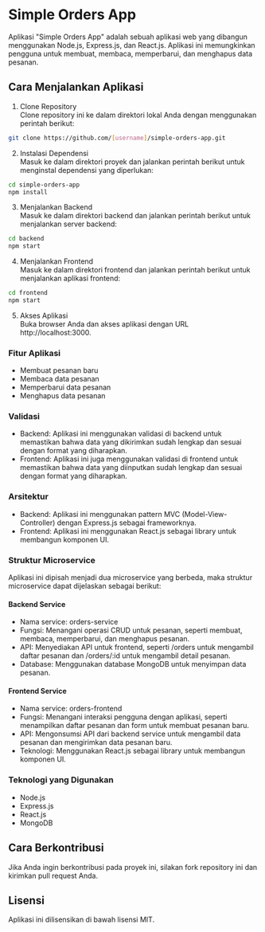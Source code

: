 # Simple Orders App

Aplikasi "Simple Orders App" adalah sebuah aplikasi web yang dibangun menggunakan Node.js, Express.js, dan React.js. Aplikasi ini memungkinkan pengguna untuk membuat, membaca, memperbarui, dan menghapus data pesanan.

## Cara Menjalankan Aplikasi

1. Clone Repository\
Clone repository ini ke dalam direktori lokal Anda dengan menggunakan perintah berikut:

```bash
git clone https://github.com/[username]/simple-orders-app.git
```

2. Instalasi Dependensi\
Masuk ke dalam direktori proyek dan jalankan perintah berikut untuk menginstal dependensi yang diperlukan:

```bash
cd simple-orders-app
npm install
```

3. Menjalankan Backend\
Masuk ke dalam direktori backend dan jalankan perintah berikut untuk menjalankan server backend:

```bash
cd backend
npm start
```

4. Menjalankan Frontend\
Masuk ke dalam direktori frontend dan jalankan perintah berikut untuk menjalankan aplikasi frontend:

```bash
cd frontend
npm start
```

5. Akses Aplikasi\
Buka browser Anda dan akses aplikasi dengan URL http://localhost:3000.

### Fitur Aplikasi

- Membuat pesanan baru
- Membaca data pesanan
- Memperbarui data pesanan
- Menghapus data pesanan

### Validasi

- Backend: Aplikasi ini menggunakan validasi di backend untuk memastikan bahwa data yang dikirimkan sudah lengkap dan sesuai dengan format yang diharapkan.
- Frontend: Aplikasi ini juga menggunakan validasi di frontend untuk memastikan bahwa data yang diinputkan sudah lengkap dan sesuai dengan format yang diharapkan.

### Arsitektur

- Backend: Aplikasi ini menggunakan pattern MVC (Model-View-Controller) dengan Express.js sebagai frameworknya.
- Frontend: Aplikasi ini menggunakan React.js sebagai library untuk membangun komponen UI.

### Struktur Microservice

Aplikasi ini dipisah menjadi dua microservice yang berbeda, maka struktur microservice dapat dijelaskan sebagai berikut:

#### Backend Service
- Nama service: orders-service
- Fungsi: Menangani operasi CRUD untuk pesanan, seperti membuat, membaca, memperbarui, dan menghapus pesanan.
- API: Menyediakan API untuk frontend, seperti /orders untuk mengambil daftar pesanan dan /orders/:id untuk mengambil detail pesanan.
- Database: Menggunakan database MongoDB untuk menyimpan data pesanan.

#### Frontend Service
- Nama service: orders-frontend
- Fungsi: Menangani interaksi pengguna dengan aplikasi, seperti menampilkan daftar pesanan dan form untuk membuat pesanan baru.
- API: Mengonsumsi API dari backend service untuk mengambil data pesanan dan mengirimkan data pesanan baru.
- Teknologi: Menggunakan React.js sebagai library untuk membangun komponen UI.

### Teknologi yang Digunakan

- Node.js
- Express.js
- React.js
- MongoDB

## Cara Berkontribusi

Jika Anda ingin berkontribusi pada proyek ini, silakan fork repository ini dan kirimkan pull request Anda.

## Lisensi

Aplikasi ini dilisensikan di bawah lisensi MIT.